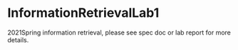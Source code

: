 # InformationRetrievalLab1
2021Spring information retrieval, please see spec doc or lab report for more details.
